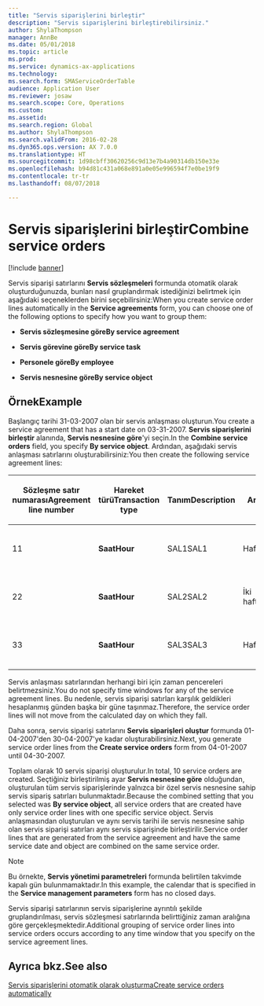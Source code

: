 ```yaml
---
title: "Servis siparişlerini birleştir"
description: "Servis siparişlerini birleştirebilirsiniz."
author: ShylaThompson
manager: AnnBe
ms.date: 05/01/2018
ms.topic: article
ms.prod: 
ms.service: dynamics-ax-applications
ms.technology: 
ms.search.form: SMAServiceOrderTable
audience: Application User
ms.reviewer: josaw
ms.search.scope: Core, Operations
ms.custom: 
ms.assetid: 
ms.search.region: Global
ms.author: ShylaThompson
ms.search.validFrom: 2016-02-28
ms.dyn365.ops.version: AX 7.0.0
ms.translationtype: HT
ms.sourcegitcommit: 1d98cbff30620256c9d13e7b4a90314db150e33e
ms.openlocfilehash: b94d81c431a068e891a0e05e996594f7e0be19f9
ms.contentlocale: tr-tr
ms.lasthandoff: 08/07/2018

---
```


# <a name="combine-service-orders"></a><span data-ttu-id="032d8-103">Servis siparişlerini birleştir</span><span class="sxs-lookup"><span data-stu-id="032d8-103">Combine service orders</span></span>   

[!include [banner](../includes/banner.md)]


<span data-ttu-id="032d8-104">Servis siparişi satırlarını **Servis sözleşmeleri** formunda otomatik olarak oluşturduğunuzda, bunları nasıl gruplandırmak istediğinizi belirtmek için aşağıdaki seçeneklerden birini seçebilirsiniz:</span><span class="sxs-lookup"><span data-stu-id="032d8-104">When you create service order lines automatically in the **Service agreements** form, you can choose one of the following options to specify how you want to group them:</span></span>

  - <span data-ttu-id="032d8-105">**Servis sözleşmesine göre**</span><span class="sxs-lookup"><span data-stu-id="032d8-105">**By service agreement**</span></span>

  - <span data-ttu-id="032d8-106">**Servis görevine göre**</span><span class="sxs-lookup"><span data-stu-id="032d8-106">**By service task**</span></span>

  - <span data-ttu-id="032d8-107">**Personele göre**</span><span class="sxs-lookup"><span data-stu-id="032d8-107">**By employee**</span></span>

  - <span data-ttu-id="032d8-108">**Servis nesnesine göre**</span><span class="sxs-lookup"><span data-stu-id="032d8-108">**By service object**</span></span>

## <a name="example"></a><span data-ttu-id="032d8-109">Örnek</span><span class="sxs-lookup"><span data-stu-id="032d8-109">Example</span></span>

<span data-ttu-id="032d8-110">Başlangıç tarihi 31-03-2007 olan bir servis anlaşması oluşturun.</span><span class="sxs-lookup"><span data-stu-id="032d8-110">You create a service agreement that has a start date on 03-31-2007.</span></span> <span data-ttu-id="032d8-111">**Servis siparişlerini birleştir** alanında, **Servis nesnesine göre**'yi seçin.</span><span class="sxs-lookup"><span data-stu-id="032d8-111">In the **Combine service orders** field, you specify **By service object**.</span></span> <span data-ttu-id="032d8-112">Ardından, aşağıdaki servis anlaşması satırlarını oluşturabilirsiniz:</span><span class="sxs-lookup"><span data-stu-id="032d8-112">You then create the following service agreement lines:</span></span>

<table style="width:100%;">
<colgroup>
<col style="width: 16%" />
<col style="width: 16%" />
<col style="width: 16%" />
<col style="width: 16%" />
<col style="width: 16%" />
<col style="width: 16%" />
</colgroup>
<thead>
<tr class="header">
<th><p><span data-ttu-id="032d8-113">Sözleşme satır numarası</span><span class="sxs-lookup"><span data-stu-id="032d8-113">Agreement line number</span></span></p></th>
<th><p><span data-ttu-id="032d8-114">Hareket türü</span><span class="sxs-lookup"><span data-stu-id="032d8-114">Transaction type</span></span></p></th>
<th><p><span data-ttu-id="032d8-115">Tanım</span><span class="sxs-lookup"><span data-stu-id="032d8-115">Description</span></span></p></th>
<th><p><span data-ttu-id="032d8-116">Aralık</span><span class="sxs-lookup"><span data-stu-id="032d8-116">Interval</span></span></p></th>
<th><p><span data-ttu-id="032d8-117">Servis nesnesi</span><span class="sxs-lookup"><span data-stu-id="032d8-117">Service object</span></span></p></th>
<th><p><span data-ttu-id="032d8-118">Başlangıç tarihi</span><span class="sxs-lookup"><span data-stu-id="032d8-118">Start date</span></span></p></th>
</tr>
</thead>
<tbody>
<tr class="odd">
<td><p><span data-ttu-id="032d8-119">1</span><span class="sxs-lookup"><span data-stu-id="032d8-119">1</span></span></p></td>
<td><p><span data-ttu-id="032d8-120"><strong>Saat</strong></span><span class="sxs-lookup"><span data-stu-id="032d8-120"><strong>Hour</strong></span></span></p></td>
<td><p><span data-ttu-id="032d8-121">SAL1</span><span class="sxs-lookup"><span data-stu-id="032d8-121">SAL1</span></span></p></td>
<td><p><span data-ttu-id="032d8-122">Haftalık</span><span class="sxs-lookup"><span data-stu-id="032d8-122">Weekly</span></span></p></td>
<td><p><span data-ttu-id="032d8-123">X-1</span><span class="sxs-lookup"><span data-stu-id="032d8-123">X-1</span></span></p></td>
<td><p><span data-ttu-id="032d8-124">01-04-2007</span><span class="sxs-lookup"><span data-stu-id="032d8-124">04-01-2007</span></span></p></td>
</tr>
<tr class="even">
<td><p><span data-ttu-id="032d8-125">2</span><span class="sxs-lookup"><span data-stu-id="032d8-125">2</span></span></p></td>
<td><p><span data-ttu-id="032d8-126"><strong>Saat</strong></span><span class="sxs-lookup"><span data-stu-id="032d8-126"><strong>Hour</strong></span></span></p></td>
<td><p><span data-ttu-id="032d8-127">SAL2</span><span class="sxs-lookup"><span data-stu-id="032d8-127">SAL2</span></span></p></td>
<td><p><span data-ttu-id="032d8-128">İki haftalık</span><span class="sxs-lookup"><span data-stu-id="032d8-128">Biweekly</span></span></p></td>
<td><p><span data-ttu-id="032d8-129">X-2</span><span class="sxs-lookup"><span data-stu-id="032d8-129">X-2</span></span></p></td>
<td><p><span data-ttu-id="032d8-130">01-04-2007</span><span class="sxs-lookup"><span data-stu-id="032d8-130">04-01-2007</span></span></p></td>
</tr>
<tr class="odd">
<td><p><span data-ttu-id="032d8-131">3</span><span class="sxs-lookup"><span data-stu-id="032d8-131">3</span></span></p></td>
<td><p><span data-ttu-id="032d8-132"><strong>Saat</strong></span><span class="sxs-lookup"><span data-stu-id="032d8-132"><strong>Hour</strong></span></span></p></td>
<td><p><span data-ttu-id="032d8-133">SAL3</span><span class="sxs-lookup"><span data-stu-id="032d8-133">SAL3</span></span></p></td>
<td><p><span data-ttu-id="032d8-134">Haftalık</span><span class="sxs-lookup"><span data-stu-id="032d8-134">Weekly</span></span></p></td>
<td><p><span data-ttu-id="032d8-135">X-2</span><span class="sxs-lookup"><span data-stu-id="032d8-135">X-2</span></span></p></td>
<td><p><span data-ttu-id="032d8-136">01-04-2007</span><span class="sxs-lookup"><span data-stu-id="032d8-136">04-01-2007</span></span></p></td>
</tr>
</tbody>
</table>


<span data-ttu-id="032d8-137">Servis anlaşması satırlarından herhangi biri için zaman pencereleri belirtmezsiniz.</span><span class="sxs-lookup"><span data-stu-id="032d8-137">You do not specify time windows for any of the service agreement lines.</span></span> <span data-ttu-id="032d8-138">Bu nedenle, servis siparişi satırları karşılık geldikleri hesaplanmış günden başka bir güne taşınmaz.</span><span class="sxs-lookup"><span data-stu-id="032d8-138">Therefore, the service order lines will not move from the calculated day on which they fall.</span></span>

<span data-ttu-id="032d8-139">Daha sonra, servis siparişi satırlarını **Servis siparişleri oluştur** formunda 01-04-2007'den 30-04-2007'ye kadar oluşturabilirsiniz.</span><span class="sxs-lookup"><span data-stu-id="032d8-139">Next, you generate service order lines from the **Create service orders** form from 04-01-2007 until 04-30-2007.</span></span>

<span data-ttu-id="032d8-140">Toplam olarak 10 servis siparişi oluşturulur.</span><span class="sxs-lookup"><span data-stu-id="032d8-140">In total, 10 service orders are created.</span></span> <span data-ttu-id="032d8-141">Seçtiğiniz birleştirilmiş ayar **Servis nesnesine göre** olduğundan, oluşturulan tüm servis siparişlerinde yalnızca bir özel servis nesnesine sahip servis sipariş satırları bulunmaktadır.</span><span class="sxs-lookup"><span data-stu-id="032d8-141">Because the combined setting that you selected was **By service object**, all service orders that are created have only service order lines with one specific service object.</span></span> <span data-ttu-id="032d8-142">Servis anlaşmasından oluşturulan ve aynı servis tarihi ile servis nesnesine sahip olan servis siparişi satırları aynı servis siparişinde birleştirilir.</span><span class="sxs-lookup"><span data-stu-id="032d8-142">Service order lines that are generated from the service agreement and have the same service date and object are combined on the same service order.</span></span>


> [!NOTE]
> <P><span data-ttu-id="032d8-143">Bu örnekte, <STRONG>Servis yönetimi parametreleri</STRONG> formunda belirtilen takvimde kapalı gün bulunmamaktadır.</span><span class="sxs-lookup"><span data-stu-id="032d8-143">In this example, the calendar that is specified in the <STRONG>Service management parameters</STRONG> form has no closed days.</span></span></P>



<span data-ttu-id="032d8-144">Servis siparişi satırlarının servis siparişlerine ayrıntılı şekilde gruplandırılması, servis sözleşmesi satırlarında belirttiğiniz zaman aralığına göre gerçekleşmektedir.</span><span class="sxs-lookup"><span data-stu-id="032d8-144">Additional grouping of service order lines into service orders occurs according to any time window that you specify on the service agreement lines.</span></span>

## <a name="see-also"></a><span data-ttu-id="032d8-145">Ayrıca bkz.</span><span class="sxs-lookup"><span data-stu-id="032d8-145">See also</span></span>

[<span data-ttu-id="032d8-146">Servis siparişlerini otomatik olarak oluşturma</span><span class="sxs-lookup"><span data-stu-id="032d8-146">Create service orders automatically</span></span>](create-service-orders-automatically.md)

  



